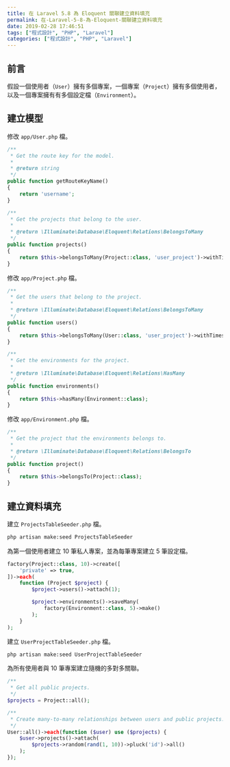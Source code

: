 ```yaml
---
title: 在 Laravel 5.8 為 Eloquent 關聯建立資料填充
permalink: 在-Laravel-5-8-為-Eloquent-關聯建立資料填充
date: 2019-02-28 17:46:51
tags: ["程式設計", "PHP", "Laravel"]
categories: ["程式設計", "PHP", "Laravel"]
---
```


## 前言

假設一個使用者（`User`）擁有多個專案，一個專案（`Project`）擁有多個使用者，以及一個專案擁有有多個設定檔（`Environment`）。

## 建立模型

修改 `app/User.php` 檔。

```PHP
/**
 * Get the route key for the model.
 *
 * @return string
 */
public function getRouteKeyName()
{
    return 'username';
}

/**
 * Get the projects that belong to the user.
 *
 * @return \Illuminate\Database\Eloquent\Relations\BelongsToMany
 */
public function projects()
{
    return $this->belongsToMany(Project::class, 'user_project')->withTimestamps();
}
```

修改 `app/Project.php` 檔。

```PHP
/**
 * Get the users that belong to the project.
 *
 * @return \Illuminate\Database\Eloquent\Relations\BelongsToMany
 */
public function users()
{
    return $this->belongsToMany(User::class, 'user_project')->withTimestamps();
}

/**
 * Get the environments for the project.
 *
 * @return \Illuminate\Database\Eloquent\Relations\HasMany
 */
public function environments()
{
    return $this->hasMany(Environment::class);
}
```

修改 `app/Environment.php` 檔。

```PHP
/**
 * Get the project that the environments belongs to.
 *
 * @return \Illuminate\Database\Eloquent\Relations\BelongsTo
 */
public function project()
{
    return $this->belongsTo(Project::class);
}
```

## 建立資料填充

建立 `ProjectsTableSeeder.php` 檔。

```BASH
php artisan make:seed ProjectsTableSeeder
```

為第一個使用者建立 10 筆私人專案，並為每筆專案建立 5 筆設定檔。

```PHP
factory(Project::class, 10)->create([
    'private' => true,
])->each(
    function (Project $project) {
        $project->users()->attach(1);

        $project->environments()->saveMany(
            factory(Environment::class, 5)->make()
        );
    }
);
```

建立 `UserProjectTableSeeder.php` 檔。

```BASH
php artisan make:seed UserProjectTableSeeder
```

為所有使用者與 10 筆專案建立隨機的多對多關聯。

```PHP
/**
 * Get all public projects.
 */
$projects = Project::all();

/**
 * Create many-to-many relationships between users and public projects.
 */
User::all()->each(function ($user) use ($projects) {
    $user->projects()->attach(
        $projects->random(rand(1, 10))->pluck('id')->all()
    );
});
```
